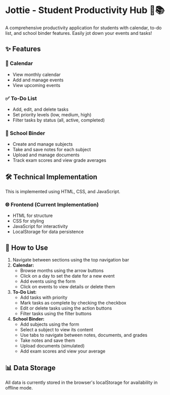 # Jottie - Student Productivity Hub 🎒📚

A comprehensive productivity application for students with calendar, to-do list, and school binder features. Easily jot down your events and tasks!

## ✨ Features

### 📅 Calendar
- View monthly calendar
- Add and manage events
- View upcoming events

### ✅ To-Do List
- Add, edit, and delete tasks
- Set priority levels (low, medium, high)
- Filter tasks by status (all, active, completed)

### 📘 School Binder
- Create and manage subjects
- Take and save notes for each subject
- Upload and manage documents
- Track exam scores and view grade averages

## 🛠️ Technical Implementation

This is implemented using HTML, CSS, and JavaScript.

### 🌐 Frontend (Current Implementation)
- HTML for structure
- CSS for styling
- JavaScript for interactivity
- LocalStorage for data persistence

## 📖 How to Use

1. Navigate between sections using the top navigation bar
2. **Calendar:**
   - Browse months using the arrow buttons
   - Click on a day to set the date for a new event
   - Add events using the form
   - Click on events to view details or delete them
3. **To-Do List:**
   - Add tasks with priority
   - Mark tasks as complete by checking the checkbox
   - Edit or delete tasks using the action buttons
   - Filter tasks using the filter buttons
4. **School Binder:**
   - Add subjects using the form
   - Select a subject to view its content
   - Use tabs to navigate between notes, documents, and grades
   - Take notes and save them
   - Upload documents (simulated)
   - Add exam scores and view your average

## 📊 Data Storage

All data is currently stored in the browser's localStorage for availability in offline mode.

